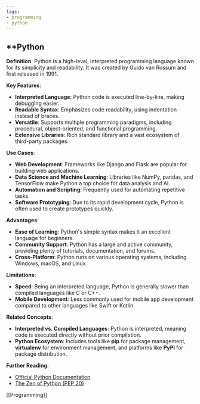 ```yaml
---
tags:
- programming
- python
---
```


## **Python

**Definition**: Python is a high-level, interpreted programming language known for its simplicity and readability. It was created by Guido van Rossum and first released in 1991.

**Key Features**:

- **Interpreted Language**: Python code is executed line-by-line, making debugging easier.
- **Readable Syntax**: Emphasizes code readability, using indentation instead of braces.
- **Versatile**: Supports multiple programming paradigms, including procedural, object-oriented, and functional programming.
- **Extensive Libraries**: Rich standard library and a vast ecosystem of third-party packages.

**Use Cases**:

- **Web Development**: Frameworks like Django and Flask are popular for building web applications.
- **Data Science and Machine Learning**: Libraries like NumPy, pandas, and TensorFlow make Python a top choice for data analysis and AI.
- **Automation and Scripting**: Frequently used for automating repetitive tasks.
- **Software Prototyping**: Due to its rapid development cycle, Python is often used to create prototypes quickly.

**Advantages**:

- **Ease of Learning**: Python's simple syntax makes it an excellent language for beginners.
- **Community Support**: Python has a large and active community, providing plenty of tutorials, documentation, and forums.
- **Cross-Platform**: Python runs on various operating systems, including Windows, macOS, and Linux.

**Limitations**:

- **Speed**: Being an interpreted language, Python is generally slower than compiled languages like C or C++.
- **Mobile Development**: Less commonly used for mobile app development compared to other languages like Swift or Kotlin.

**Related Concepts**:

- **Interpreted vs. Compiled Languages**: Python is interpreted, meaning code is executed directly without prior compilation.
- **Python Ecosystem**: Includes tools like **pip** for package management, **virtualenv** for environment management, and platforms like **PyPI** for package distribution.

**Further Reading**:

- [Official Python Documentation](https://docs.python.org/3/)
- [The Zen of Python (PEP 20)](https://peps.python.org/pep-0020/)

[[Programming]]